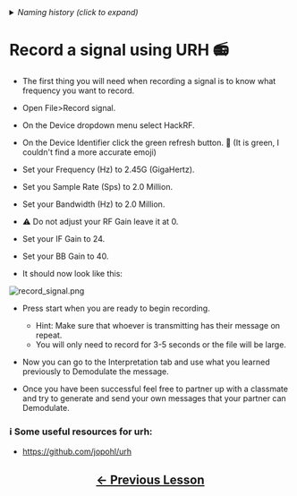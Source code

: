 <details><summary><i>Naming history (click to expand)</i></summary>
<pre>
2023 May 22: 090_Record_a_real_signal.md
</pre>
</details>

# Record a signal using URH 📻

- The first thing you will need when recording a signal is to know what frequency you want to record.

- Open File>Record signal.

- On the Device dropdown menu select HackRF.

- On the Device Identifier click the green refresh button. 🔄 (It is green, I couldn't find a more accurate emoji)

- Set your Frequency (Hz) to 2.45G (GigaHertz).

- Set you Sample Rate (Sps) to 2.0 Million.

- Set your Bandwidth (Hz) to 2.0 Million.

- ⚠️ Do not adjust your RF Gain leave it at 0.

- Set your IF Gain to 24.

- Set your BB Gain to 40.

- It should now look like this:

![record_signal.png](https://github.com/python-can-define-radio/sdr-course/blob/main/classroom_activities/Chx_Misc/Images/record_signal.png?raw=true) 

- Press start when you are ready to begin recording.
    - Hint: Make sure that whoever is transmitting has their message on repeat.
    - You will only need to record for 3-5 seconds or the file will be large.
 
- Now you can go to the Interpretation tab and use what you learned previously to Demodulate the message.

- Once you have been successful feel free to partner up with a classmate and try to generate and send your own messages that your partner can Demodulate.

### ℹ️ Some useful resources for urh:

- https://github.com/jopohl/urh

## <p align="center">[&larr; Previous Lesson](https://github.com/python-can-define-radio/sdr-course/blob/main/classroom_activities/Ch03_Analyzing_Signals_URH/080_Interpret_multiple_noisy_signals.md)</p>
